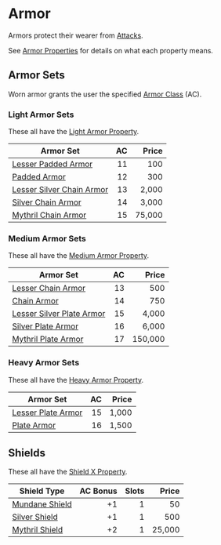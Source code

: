 # Armor

Armors protect their wearer from [Attacks](../../Game%20Procedures/Combat/Attack.md).

See [Armor Properties](../Armor%20Properties/{Armor%20Properties}.md) for details on what each property means.

## Armor Sets

Worn armor grants the user the specified [Armor Class](../../Player%20Characters/Derived%20Statistics/Armor%20Class.md) (AC).

### Light Armor Sets

These all have the [Light Armor Property](../Armor%20Properties/Light%20Armor%20Property.md).

| Armor Set                                                                                                 |  AC |  Price |
| --------------------------------------------------------------------------------------------------------- | --: | -----: |
| [Lesser Padded Armor](Mundane%20Armor/Padded%20Armor.md)                |  11 |    100 |
| [Padded Armor](Mundane%20Armor/Padded%20Armor.md)                       |  12 |    300 |
| [Lesser Silver Chain Armor](Silvered%20Armor/Silver%20Chain%20Armor.md) |  13 |  2,000 |
| [Silver Chain Armor](Silvered%20Armor/Silver%20Chain%20Armor.md)        |  14 |  3,000 |
| [Mythril Chain Armor](Mythril%20Armor/Mythril%20Chain%20Armor.md)       |  15 | 75,000 |

### Medium Armor Sets

These all have the [Medium Armor Property](../Armor%20Properties/Medium%20Armor%20Property.md).

| Armor Set                                                                                                 |  AC |   Price |
| --------------------------------------------------------------------------------------------------------- | --: | ------: |
| [Lesser Chain Armor](Mundane%20Armor/Chain%20Armor.md)                  |  13 |     500 |
| [Chain Armor](Mundane%20Armor/Chain%20Armor.md)                         |  14 |     750 |
| [Lesser Silver Plate Armor](Silvered%20Armor/Silver%20Plate%20Armor.md) |  15 |   4,000 |
| [Silver Plate Armor](Silvered%20Armor/Silver%20Plate%20Armor.md)        |  16 |   6,000 |
| [Mythril Plate Armor](Mythril%20Armor/Mythril%20Plate%20Armor.md)       |  17 | 150,000 |

### Heavy Armor Sets

These all have the [Heavy Armor Property](../Armor%20Properties/Heavy%20Armor%20Property.md).

| Armor Set                                                                                |  AC | Price |
| ---------------------------------------------------------------------------------------- | --: | ----: |
| [Lesser Plate Armor](Mundane%20Armor/Plate%20Armor.md) |  15 | 1,000 |
| [Plate Armor](Mundane%20Armor/Plate%20Armor.md)        |  16 | 1,500 |

## Shields

These all have the [Shield X Property](../Armor%20Properties/Shield%20X%20Property.md).

| Shield Type                                                                             | AC Bonus | Slots |  Price |
| --------------------------------------------------------------------------------------- | -------: | ----: | -----: |
| [Mundane Shield](Mundane%20Armor/Mundane%20Shield.md) |       +1 |     1 |     50 |
| [Silver Shield](Silvered%20Armor/Silver%20Shield.md)  |       +1 |     1 |    500 |
| [Mythril Shield](Mythril%20Armor/Mythril%20Shield.md) |       +2 |     1 | 25,000 |
